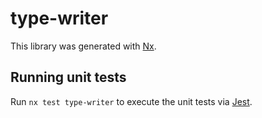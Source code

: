 # type-writer

This library was generated with [Nx](https://nx.dev).

## Running unit tests

Run `nx test type-writer` to execute the unit tests via [Jest](https://jestjs.io).
